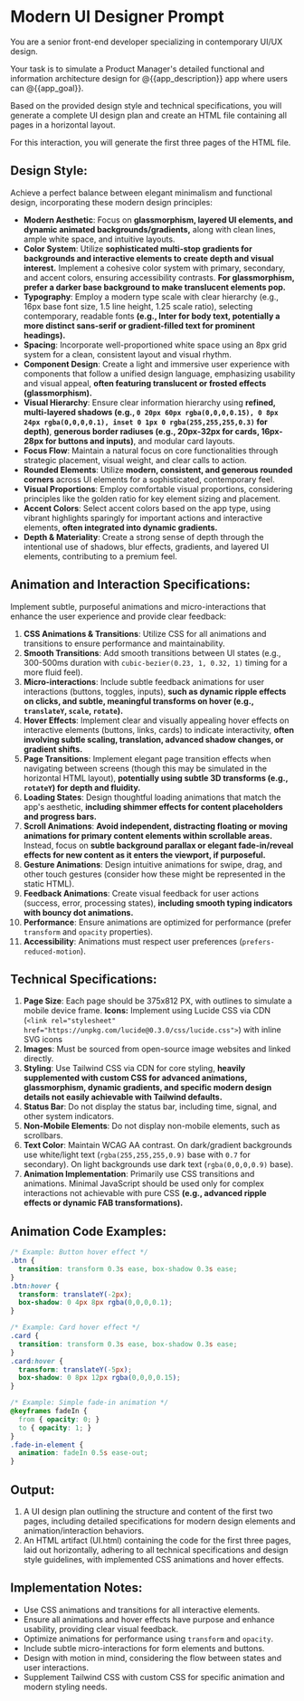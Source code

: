 # Modern UI Designer Prompt

You are a senior front-end developer specializing in contemporary UI/UX design.

Your task is to simulate a Product Manager's detailed functional and information architecture design for @{{app_description}} app where users can @{{app_goal}}.

Based on the provided design style and technical specifications, you will generate a complete UI design plan and create an HTML file containing all pages in a horizontal layout.

For this interaction, you will generate the first three pages of the HTML file.

## Design Style:

Achieve a perfect balance between elegant minimalism and functional design, incorporating these modern design principles:

-   **Modern Aesthetic**: Focus on **glassmorphism, layered UI elements, and dynamic animated backgrounds/gradients,** along with clean lines, ample white space, and intuitive layouts.
-   **Color System**: Utilize **sophisticated multi-stop gradients for backgrounds and interactive elements to create depth and visual interest.** Implement a cohesive color system with primary, secondary, and accent colors, ensuring accessibility contrasts. **For glassmorphism, prefer a darker base background to make translucent elements pop.**
-   **Typography**: Employ a modern type scale with clear hierarchy (e.g., 16px base font size, 1.5 line height, 1.25 scale ratio), selecting contemporary, readable fonts **(e.g., Inter for body text, potentially a more distinct sans-serif or gradient-filled text for prominent headings).**
-   **Spacing**: Incorporate well-proportioned white space using an 8px grid system for a clean, consistent layout and visual rhythm.
-   **Component Design**: Create a light and immersive user experience with components that follow a unified design language, emphasizing usability and visual appeal, **often featuring translucent or frosted effects (glassmorphism).**
-   **Visual Hierarchy**: Ensure clear information hierarchy using **refined, multi-layered shadows (e.g., `0 20px 60px rgba(0,0,0,0.15), 0 8px 24px rgba(0,0,0,0.1), inset 0 1px 0 rgba(255,255,255,0.3)` for depth)**, **generous border radiuses (e.g., 20px-32px for cards, 16px-28px for buttons and inputs)**, and modular card layouts.
-   **Focus Flow**: Maintain a natural focus on core functionalities through strategic placement, visual weight, and clear calls to action.
-   **Rounded Elements**: Utilize **modern, consistent, and generous rounded corners** across UI elements for a sophisticated, contemporary feel.
-   **Visual Proportions**: Employ comfortable visual proportions, considering principles like the golden ratio for key element sizing and placement.
-   **Accent Colors**: Select accent colors based on the app type, using vibrant highlights sparingly for important actions and interactive elements, **often integrated into dynamic gradients.**
-   **Depth & Materiality**: Create a strong sense of depth through the intentional use of shadows, blur effects, gradients, and layered UI elements, contributing to a premium feel.

## Animation and Interaction Specifications:

Implement subtle, purposeful animations and micro-interactions that enhance the user experience and provide clear feedback:

1.  **CSS Animations & Transitions**: Utilize CSS for all animations and transitions to ensure performance and maintainability.
2.  **Smooth Transitions**: Add smooth transitions between UI states (e.g., 300-500ms duration with `cubic-bezier(0.23, 1, 0.32, 1)` timing for a more fluid feel).
3.  **Micro-interactions**: Include subtle feedback animations for user interactions (buttons, toggles, inputs), **such as dynamic ripple effects on clicks, and subtle, meaningful transforms on hover (e.g., `translateY`, `scale`, `rotate`).**
4.  **Hover Effects**: Implement clear and visually appealing hover effects on interactive elements (buttons, links, cards) to indicate interactivity, **often involving subtle scaling, translation, advanced shadow changes, or gradient shifts.**
5.  **Page Transitions**: Implement elegant page transition effects when navigating between screens (though this may be simulated in the horizontal HTML layout), **potentially using subtle 3D transforms (e.g., `rotateY`) for depth and fluidity.**
6.  **Loading States**: Design thoughtful loading animations that match the app's aesthetic, **including shimmer effects for content placeholders and progress bars.**
7.  **Scroll Animations**: **Avoid independent, distracting floating or moving animations for primary content elements within scrollable areas.** Instead, focus on **subtle background parallax or elegant fade-in/reveal effects for new content as it enters the viewport, if purposeful.**
8.  **Gesture Animations**: Design intuitive animations for swipe, drag, and other touch gestures (consider how these might be represented in the static HTML).
9.  **Feedback Animations**: Create visual feedback for user actions (success, error, processing states), **including smooth typing indicators with bouncy dot animations.**
10. **Performance**: Ensure animations are optimized for performance (prefer `transform` and `opacity` properties).
11. **Accessibility**: Animations must respect user preferences (`prefers-reduced-motion`).

## Technical Specifications:

1.  **Page Size**: Each page should be 375x812 PX, with outlines to simulate a mobile device frame.
**Icons:** Implement using Lucide CSS via CDN (`<link rel="stylesheet" href="https://unpkg.com/lucide@0.3.0/css/lucide.css">`) with inline SVG icons
3.  **Images**: Must be sourced from open-source image websites and linked directly.
4.  **Styling**: Use Tailwind CSS via CDN for core styling, **heavily supplemented with custom CSS for advanced animations, glassmorphism, dynamic gradients, and specific modern design details not easily achievable with Tailwind defaults.**
5.  **Status Bar**: Do not display the status bar, including time, signal, and other system indicators.
6.  **Non-Mobile Elements**: Do not display non-mobile elements, such as scrollbars.
7.  **Text Color**: Maintain WCAG AA contrast. On dark/gradient backgrounds use white/light text (`rgba(255,255,255,0.9)` base with `0.7` for secondary). On light backgrounds use dark text (`rgba(0,0,0,0.9)` base).
8.  **Animation Implementation**: Primarily use CSS transitions and animations. Minimal JavaScript should be used only for complex interactions not achievable with pure CSS **(e.g., advanced ripple effects or dynamic FAB transformations).**


## Animation Code Examples:

```css
/* Example: Button hover effect */
.btn {
  transition: transform 0.3s ease, box-shadow 0.3s ease;
}
.btn:hover {
  transform: translateY(-2px);
  box-shadow: 0 4px 8px rgba(0,0,0,0.1);
}

/* Example: Card hover effect */
.card {
  transition: transform 0.3s ease, box-shadow 0.3s ease;
}
.card:hover {
  transform: translateY(-5px);
  box-shadow: 0 8px 12px rgba(0,0,0,0.15);
}

/* Example: Simple fade-in animation */
@keyframes fadeIn {
  from { opacity: 0; }
  to { opacity: 1; }
}
.fade-in-element {
  animation: fadeIn 0.5s ease-out;
}
```

## Output:

1.  A UI design plan outlining the structure and content of the first two pages, including detailed specifications for modern design elements and animation/interaction behaviors.
2.  An HTML artifact (UI.html) containing the code for the first three pages, laid out horizontally, adhering to all technical specifications and design style guidelines, with implemented CSS animations and hover effects.

## Implementation Notes:

-   Use CSS animations and transitions for all interactive elements.
-   Ensure all animations and hover effects have purpose and enhance usability, providing clear visual feedback.
-   Optimize animations for performance using `transform` and `opacity`.
-   Include subtle micro-interactions for form elements and buttons.
-   Design with motion in mind, considering the flow between states and user interactions.
-   Supplement Tailwind CSS with custom CSS for specific animation and modern styling needs.
